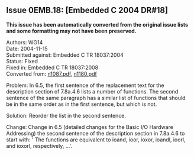 ## Issue 0EMB.18: \[Embedded C 2004 DR#18]

**This issue has been automatically converted from the original issue lists and some formatting may not have been preserved.**

Authors: WG14  
Date: 2004-11-15  
Submitted against: Embedded C TR 18037:2004  
Status: Fixed  
Fixed in: Embedded C TR 18037:2008  
Converted from: [n1087.pdf](https://www.open-std.org/jtc1/sc22/wg14/www/docs/n1087.pdf), [n1180.pdf](https://www.open-std.org/jtc1/sc22/wg14/www/docs/n1180.pdf)

Problem: In 6.5, the first sentence of the replacement text for the description
section of 7.8a.4.6 lists a number of functions. The second sentence of the same
paragraph has a similar list of functions that should be in the same order as in
the first sentence, but which is not.

Solution: Reorder the list in the second sentence.

Change: Change in 6.5 (detailed changes for the Basic I/O Hardware Addressing)
the second sentence of the description section in 7.8a.4.6 to start with: ' The
functions are equivalent to ioand, ioor, ioxor, ioandl, ioorl, and ioxorl,
respectively, ...'.
